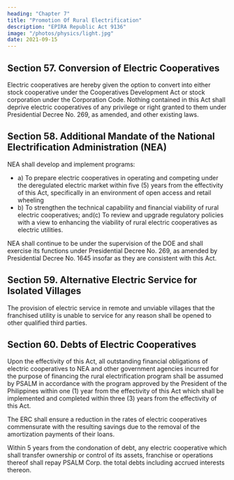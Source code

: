 ```yaml
---
heading: "Chapter 7"
title: "Promotion Of Rural Electrification"
description: "EPIRA Republic Act 9136"
image: "/photos/physics/light.jpg"
date: 2021-09-15
---
```



## Section 57. Conversion of Electric Cooperatives

Electric cooperatives are hereby given the option to convert into either stock cooperative under the Cooperatives Development Act or stock corporation under the Corporation Code. Nothing contained in this Act shall deprive electric cooperatives of any privilege or right granted to them under Presidential Decree No. 269, as amended, and other existing laws.


## Section 58. Additional Mandate of the National Electrification Administration (NEA)

NEA shall develop and implement programs:

- a) To prepare electric cooperatives in operating and competing under the deregulated electric market within five (5) years from the effectivity of this Act, specifically in an environment of open access and retail wheeling
- b) To strengthen the technical capability and financial viability of rural electric cooperatives; and(c) To review and upgrade regulatory policies with a view to enhancing the viability of rural electric cooperatives as electric utilities.

NEA shall continue to be under the supervision of the DOE and shall exercise its functions under Presidential Decree No. 269, as amended by Presidential Decree No. 1645 insofar as they are consistent with this Act.


## Section 59. Alternative Electric Service for Isolated Villages

The provision of electric service in remote and unviable villages that the franchised utility is unable to service for any reason shall be opened to other qualified third parties.


## Section 60. Debts of Electric Cooperatives

Upon the effectivity of this Act, all outstanding financial obligations of electric cooperatives to NEA and other government agencies incurred for the purpose of financing the rural electrification program shall be assumed by PSALM in accordance with the program approved by the President of the Philippines within one (1) year from the effectivity of this Act which shall be implemented and completed within three (3) years from the effectivity of this Act. 

The ERC shall ensure a reduction in the rates of electric cooperatives commensurate with the resulting savings due to the removal of the amortization payments of their loans. 

Within 5 years from the condonation of debt, any electric cooperative which shall transfer ownership or control of its assets, franchise or operations thereof shall repay PSALM Corp. the total debts including accrued interests thereon.


